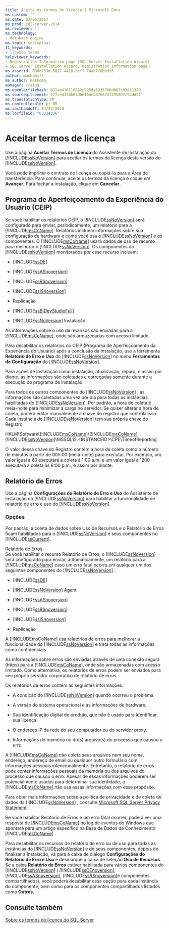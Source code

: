 ```yaml
---
title: Aceite os termos de licença | Microsoft Docs
ms.custom: ''
ms.date: 03/06/2017
ms.prod: sql-server-2014
ms.reviewer: ''
ms.technology:
- database-engine
ms.topic: conceptual
f1_keywords:
- license terms
helpviewer_keywords:
- Registration Information page [SQL Server Installation Wizard]
- SQL Server Installation Wizard, Registration Information page
ms.assetid: 08dd739d-5817-4418-bcff-74ab7f8bbd33
author: mashamsft
ms.author: mathoma
manager: craigg
ms.openlocfilehash: 631ae416116832c725de8335780db87c03811320
ms.sourcegitcommit: f7fced330b64d6616aeb8766747295807c92dd41
ms.translationtype: MT
ms.contentlocale: pt-BR
ms.lasthandoff: 04/23/2019
ms.locfileid: "63224836"
---
```

# <a name="accept-license-terms"></a>Aceitar termos de licença
  Use a página **Aceitar Termos de Licença** do Assistente de Instalação do [!INCLUDE[ssNoVersion](../../includes/ssnoversion-md.md)] para aceitar os termos da licença desta versão do [!INCLUDE[ssNoVersion](../../includes/ssnoversion-md.md)].  
  
 Você pode imprimir o contrato de licença ou copiá-lo para a Área de transferência. Para continuar, aceite os termos da licença e clique em **Avançar**. Para fechar a instalação, clique em **Cancelar**.  
  
## <a name="customer-experience-improvement-program-ceip"></a>Programa de Aperfeiçoamento da Experiência do Usuário (CEIP)  
 Se você habilitar os relatórios CEIP, o [!INCLUDE[ssNoVersion](../../includes/ssnoversion-md.md)] será configurado para enviar, periodicamente, um relatório para a [!INCLUDE[msCoName](../../includes/msconame-md.md)]. Relatórios incluem informações sobre sua configuração de hardware e como você usa o [!INCLUDE[ssNoVersion](../../includes/ssnoversion-md.md)] e os componentes. O [!INCLUDE[msCoName](../../includes/msconame-md.md)] usará dados de uso de recurso para melhorar o [!INCLUDE[ssNoVersion](../../includes/ssnoversion-md.md)]. Os componentes do [!INCLUDE[ssNoVersion](../../includes/ssnoversion-md.md)] monitorados por esse recurso incluem:  
  
-   [!INCLUDE[ssDE](../../includes/ssde-md.md)]  
  
-   [!INCLUDE[ssASnoversion](../../includes/ssasnoversion-md.md)]  
  
-   [!INCLUDE[ssRSnoversion](../../includes/ssrsnoversion-md.md)]  
  
-   [!INCLUDE[ssISnoversion](../../includes/ssisnoversion-md.md)]  
  
-   Replicação  
  
-   [!INCLUDE[ssBIDevStudioFull](../../includes/ssbidevstudiofull-md.md)]  
  
-   [!INCLUDE[ssNoVersion](../../includes/ssnoversion-md.md)] Instalação  
  
 As informações sobre o uso de recursos são enviadas para a [!INCLUDE[msCoName](../../includes/msconame-md.md)], onde são armazenadas com acesso limitado.  
  
 Para desabilitar os relatórios do CEIP (Programa de Aperfeiçoamento da Experiência do Usuário) após a conclusão da Instalação, use a ferramenta **Relatório de Erro e Uso** do [!INCLUDE[ssNoVersion](../../includes/ssnoversion-md.md)] no menu **Ferramentas de Configuração** do [!INCLUDE[ssNoVersion](../../includes/ssnoversion-md.md)].  
  
 Para ações de Instalação como instalação, atualização, reparo, e assim por diante, as informações são coletadas e carregadas somente durante a execução do programa de instalação  
  
 Para todos os outros componentes do [!INCLUDE[ssNoVersion](../../includes/ssnoversion-md.md)] , as informações são coletadas uma vez por dia para todas as instâncias habilitadas do [!INCLUDE[ssNoVersion](../../includes/ssnoversion-md.md)]. Por padrão, a hora de coleta é meia-noite para minimizar a carga no servidor. Se quiser alterar a hora de coleta, poderá editar manualmente a chave do registro que controla isso. Cada instância do [!INCLUDE[ssNoVersion](../../includes/ssnoversion-md.md)] tem sua própria chave do Registro:  
  
 HKLM\Software\\[!INCLUDE[msCoName](../../includes/msconame-md.md)]\\[!INCLUDE[msCoName](../../includes/msconame-md.md)][!INCLUDE[ssNoVersion](../../includes/ssnoversion-md.md)]\MSSQL12.\<INSTANCEID>\CPE\TimeofReporting  
  
 O valor dessa chave do Registro contém a hora de coleta como o número de minutos a partir de 00h:00 (meia-noite) para executar. Por exemplo, um valor igual a 60 executará a coleta à 1:00 a.m. e um valor igual a 1200 executará a coleta às 8:00 p.m., e assim por diante.  
  
## <a name="error-reporting"></a>Relatório de Erros  
 Use a página **Configurações do Relatório de Erro e Uso** do Assistente de Instalação do [!INCLUDE[ssNoVersion](../../includes/ssnoversion-md.md)] para habilitar a funcionalidade de relatório de erro e uso do [!INCLUDE[ssNoVersion](../../includes/ssnoversion-md.md)].  
  
### <a name="options"></a>Opções  
 Por padrão, a coleta de dados sobre Uso de Recursos e o Relatório de Erros ficam habilitados para o [!INCLUDE[ssNoVersion](../../includes/ssnoversion-md.md)] e seus componentes no [!INCLUDE[ssCurrent](../../includes/sscurrent-md.md)].  
  
 Relatório de Erros  
 Se você habilitar o recurso Relatório de Erros, o [!INCLUDE[ssNoVersion](../../includes/ssnoversion-md.md)] será configurado para enviar, automaticamente, um relatório para a [!INCLUDE[msCoName](../../includes/msconame-md.md)] caso um erro fatal ocorra em qualquer um dos seguintes componentes do [!INCLUDE[ssNoVersion](../../includes/ssnoversion-md.md)] :  
  
-   [!INCLUDE[ssDE](../../includes/ssde-md.md)]  
  
-   [!INCLUDE[ssNoVersion](../../includes/ssnoversion-md.md)] Agent  
  
-   [!INCLUDE[ssASnoversion](../../includes/ssasnoversion-md.md)]  
  
-   [!INCLUDE[ssRSnoversion](../../includes/ssrsnoversion-md.md)]  
  
-   [!INCLUDE[ssISnoversion](../../includes/ssisnoversion-md.md)]  
  
-   Replicação  
  
 A [!INCLUDE[msCoName](../../includes/msconame-md.md)] usa relatórios de erros para melhorar a funcionalidade do [!INCLUDE[ssNoVersion](../../includes/ssnoversion-md.md)] e trata todas as informações como confidenciais.  
  
 As informações sobre erros são enviadas através de uma conexão segura (https) para a [!INCLUDE[msCoName](../../includes/msconame-md.md)], onde são armazenadas com acesso limitado. Como alternativa, os relatórios de erros podem ser enviados para seu próprio servidor corporativo de relatório de erros.  
  
 Os relatórios de erros contêm as seguintes informações:  
  
-   A condição do [!INCLUDE[ssNoVersion](../../includes/ssnoversion-md.md)] quando ocorreu o problema.  
  
-   A versão do sistema operacional e as informações de hardware.  
  
-   Sua identificação digital do produto, que não é usado para identificar sua licença.  
  
-   O endereço IP da rede do seu computador ou do servidor proxy.  
  
-   Informações de memória ou do(s) arquivo(s) do processo que causou o erro.  
  
 A [!INCLUDE[msCoName](../../includes/msconame-md.md)] não coleta seus arquivos nem seu nome, endereço, endereço de email ou qualquer outro formulário com informações pessoais intencionalmente. Entretanto, o relatório de erros pode conter informações pessoais da memória ou dos arquivos do processo que causou o erro. Apesar de essas informações poderem ser potencialmente usadas para determinar sua identidade, a [!INCLUDE[msCoName](../../includes/msconame-md.md)] não usa essas informações com esse propósito.  
  
 Para obter mais informações sobre a política de privacidade e de coleta de dados da [!INCLUDE[ssNoVersion](../../includes/ssnoversion-md.md)] , consulte [Microsoft SQL Server Privacy Statement](../../../2014/getting-started/microsoft-sql-server-privacy-statement.md).  
  
 Se você habilitar Relatório de Erros e um erro fatal ocorrer, poderá ver uma resposta de [!INCLUDE[msCoName](../../includes/msconame-md.md)] no log de eventos do Windows que apontará para um artigo específico na Base de Dados de Conhecimento [!INCLUDE[msCoName](../../includes/msconame-md.md)] .  
  
 Para desabilitar os recursos de relatório de erro ou de uso para todas as instâncias do [!INCLUDE[ssNoVersion](../../includes/ssnoversion-md.md)] e de seus componentes, depois de finalizar a Instalação, vá para a caixa de diálogo **Configurações do Relatório de Erro e Uso** e desmarque a caixa de seleção **Uso de Recursos**. Se a caixa **Relatório de Erros** estiver habilitada para vários componentes do [!INCLUDE[ssNoVersion](../../includes/ssnoversion-md.md)] ( [!INCLUDE[ssDEnoversion](../../includes/ssdenoversion-md.md)], [!INCLUDE[ssASnoversion](../../includes/ssasnoversion-md.md)], [!INCLUDE[ssRSnoversion](../../includes/ssrsnoversion-md.md)]e componentes compartilhados), você poderá desabilitar essa opção para cada instância do componente, bem como para os componentes compartilhados listados como **Outros**.  
  
## <a name="see-also"></a>Consulte também  
 [Sobre os termos de licença do SQL Server](../../../2014/getting-started/about-the-sql-server-license-terms.md)  
  
  
